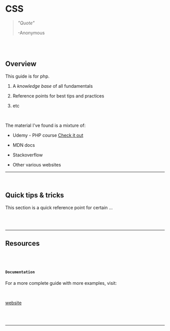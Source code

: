 # **CSS**

> _"Quote"_
>
> -Anonymous

<br>
<br>

## Overview

This guide is for php.

1. A _knowledge base_ of all fundamentals

2. Reference points for best tips and practices

3. etc

<br>

The material I've found is a mixture of:

-   Udemy - PHP course [Check it out]()

-   MDN docs

-   Stackoverflow

-   Other various websites

---

<br>

## **Quick tips & tricks**

This section is a quick reference point for certain ...

<br>
<br>

---

## **Resources**

<br>
<br>

#### **`Documentation`**

For a more complete guide with more examples, visit:

<br>

[website]()

<br>
<br>

---
